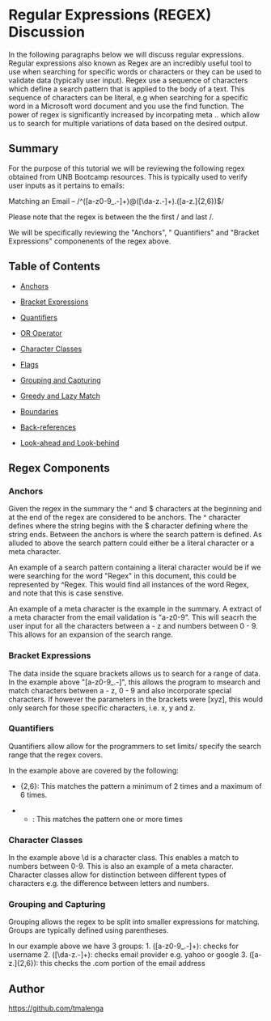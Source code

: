 # Regular Expressions (REGEX) Discussion

In the following paragraphs below we will discuss regular expressions. Regular expressions also known as Regex are an incredibly useful tool to use when searching for specific words or characters or they can be used to validate data (typically user input). Regex use a sequence of characters which define a search pattern that is applied to the body of a text. This sequence of characters can be literal, e.g when searching for a specific word in a Microsoft word document and you use the find function. The power of regex is significantly increased by incorpating meta .. which allow us to search for multiple variations of data based on the desired output. 


## Summary

For the purpose of this tutorial we will be reviewing the following regex obtained from UNB Bootcamp resources. This is typically used to verify user inputs as it pertains to emails:

Matching an Email – /^([a-z0-9_\.-]+)@([\da-z\.-]+)\.([a-z\.]{2,6})$/

Please note that the regex is between the the first / and last /.

We will be specifically reviewing the "Anchors", " Quantifiers" and "Bracket Expressions" componenents of the regex above. 

## Table of Contents

- [Anchors](#anchors)
- [Bracket Expressions](#bracket-expressions)
- [Quantifiers](#quantifiers)
- [OR Operator](#or-operator)
- [Character Classes](#character-classes)
- [Flags](#flags)
- [Grouping and Capturing](#grouping-and-capturing)

- [Greedy and Lazy Match](#greedy-and-lazy-match)
- [Boundaries](#boundaries)
- [Back-references](#back-references)
- [Look-ahead and Look-behind](#look-ahead-and-look-behind)

## Regex Components

### Anchors
Given the regex in the summary the ^ and $ characters at the beginning and at the end of the regex are considered to be anchors. The ^ character defines where the string begins with the $ character defining where the string ends. Between the anchors is where the search pattern is defined. As alluded to above the search pattern could either be a literal character or a meta character.

An example of a search pattern containing a literal character would be if we were searching for the word "Regex" in this document, this could be represented by ^Regex. This would find all instances of the word Regex, and note that this is case senstive.

An example of a meta character is the example in the summary. A extract of a meta character from the email validation is "a-z0-9". This will seacrh the user input for all the characters between a - z and numbers between 0 - 9. This allows for an expansion of the search range.

### Bracket Expressions
The data inside the square brackets allows us to search for a range of data. In the example above "[a-z0-9_\.-]", this allows the program to msearch and match characters between a - z, 0 - 9 and also incorporate special characters. If however the parameters in the brackets were [xyz], this would only search for those specific characters, i.e. x, y and z.

### Quantifiers
Quantifiers allow allow for the programmers to set limits/ specify the search range that the regex covers. 

In the example above are covered by the following:

- {2,6}: This matches the pattern a minimum of 2 times and a maximum of 6 times.

- + : This matches the pattern one or more times

### Character Classes
In the example above \d is a character class. This enables a match to numbers between 0-9. This is also an example of a meta character. Character classes allow for distinction between different types of characters e.g. the difference between letters and numbers.

### Grouping and Capturing
Grouping allows the regex to be split into smaller expressions for matching. Groups are typically defined using parentheses. 

In our example above we have 3 groups:
    1. ([a-z0-9_\.-]+): checks for username
    2. ([\da-z\.-]+): checks email provider e.g. yahoo or google
    3. ([a-z\.]{2,6}): this checks the .com portion of the email address


## Author

https://github.com/tmalenga

